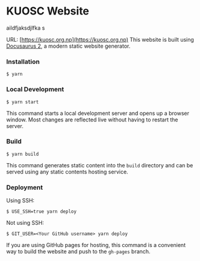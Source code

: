 # KUOSC Website

aildfjaksdjlfka s

URL: [https://kuosc.org.np](https://kuosc.org.np)
This website is built using [Docusaurus 2](https://docusaurus.io/), a modern static website generator.

### Installation



```
$ yarn
```

### Local Development

```
$ yarn start
```

This command starts a local development server and opens up a browser window. Most changes are reflected live without having to restart the server.

### Build

```
$ yarn build
```

This command generates static content into the `build` directory and can be served using any static contents hosting service.

### Deployment

Using SSH:

```
$ USE_SSH=true yarn deploy
```

Not using SSH:

```
$ GIT_USER=<Your GitHub username> yarn deploy
```

If you are using GitHub pages for hosting, this command is a convenient way to build the website and push to the `gh-pages` branch.
